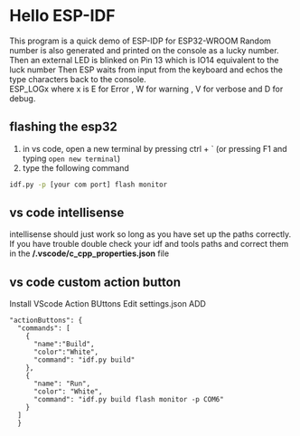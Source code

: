 
# Hello ESP-IDF

This program is a quick demo of ESP-IDP for ESP32-WROOM
Random number is also generated and printed on the console as a lucky number.
Then an external LED is blinked on Pin 13 which is IO14 equivalent to the luck number
Then ESP waits from input from the keyboard and echos the type characters back to the console.  
ESP_LOGx where x is E for Error , W for warning , V for verbose and D for debug.

## flashing the esp32

1. in vs code, open a new terminal by pressing ctrl + \` (or pressing F1 and typing `open new terminal`)
2. type the following command

```bash
idf.py -p [your com port] flash monitor
```


## vs code intellisense

intellisense should just work so long as you have set up the paths correctly. If you have trouble double check your idf and tools paths and correct them in the **/.vscode/c_cpp_properties.json** file

## vs code custom action button

Install VScode Action BUttons
Edit settings.json
ADD
```
"actionButtons": {
  "commands": [
    {
      "name":"Build",
      "color":"White",
      "command": "idf.py build"
    },
    {
      "name": "Run",
      "color": "White",
      "command": "idf.py build flash monitor -p COM6"
    }
  ]
  }

```
